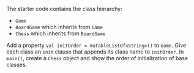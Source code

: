 

The starter code contains the class hierarchy:

- `Game`
- `BoardGame` which inherits from `Game`
- `Chess` which inherits from `BoardGame`

Add a property `val initOrder = mutableListOf<String>()` to `Game`. Give each
class an `init` clause that appends its class name to `initOrder`. In `main()`,
create a `Chess` object and show the order of initialization of base classes.
